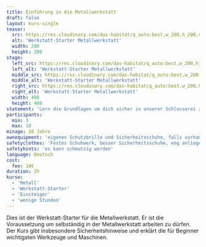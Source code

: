 ```yaml
---
title: Einführung in die Metallwerkstatt
draft: false
layout: kurs-single
teaser:
  src: https://res.cloudinary.com/das-habitat/q_auto:best,w_200,h_200,c_fill,f_auto,dpr_auto/v1586982667/kurse/_DSC4379_qd02jp.jpg
  alt: 'Werkstatt-Starter Metallwerkstatt'
  width: 200
  height: 200
stage:
  left_src: https://res.cloudinary.com/das-habitat/q_auto:best,w_200,h_200,c_fill,f_auto,dpr_auto/v1586982667/kurse/_DSC4388_dbrttd.jpg
  left_alt: 'Werkstatt-Starter Metallwerkstatt'
  middle_src: https://res.cloudinary.com/das-habitat/q_auto:best,w_200,h_200,c_fill,f_auto,dpr_auto/v1586982308/kurse/_DSC9833_preview_hpyemr.jpg
  middle_alt: 'Werkstatt-Starter Metallwerkstatt'
  right_src: https://res.cloudinary.com/das-habitat/q_auto:best,w_200,h_200,c_fill,f_auto,dpr_auto/v1586982308/kurse/_DSC9837_preview_cf9tsn.jpg
  right_alt: 'Werkstatt-Starter Metallwerkstatt'
  width: 400
  height: 400
statement: 'Lern die Grundlagen um dich sicher in unserer Schlosserei zu bewegen.'
participants:
  min: 3
  max: 10
minage: 18 Jahre
ownequipment: 'eigenen Schutzbrille und Sicherheitsschuhe, falls vorhanden'
safetyclothes: 'Festes Schuhwerk, besser Sicherheitsschuhe, eng anliegende Kleidung, Haarbedeckung'
safetyhints: 'es kann schmutzig werden'
language: Deutsch
cost:
  fee: 10€
duration: 2h
kurse:
  - 'Metall'
  - 'Werkstatt-Starter'
  - 'Einsteiger'
  - 'wenige Stunden'
---
```


Dies ist der Werkstatt-Starter für die Metallwerkstatt. Er ist die Voraussetzung um selbständig in der Metallwerkstatt arbeiten zu dürfen. Der Kurs gibt insbesondere Sicherheitshinweise und erklärt die für Beginner wichtigsten Werkzeuge und Maschinen.
